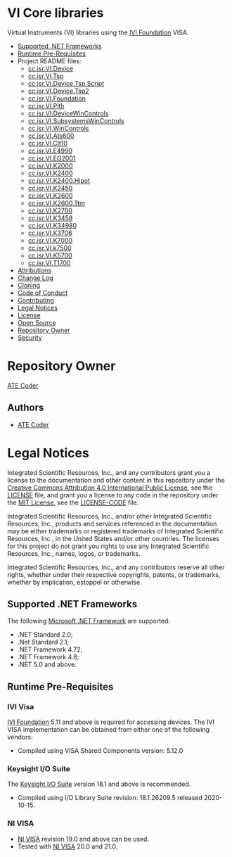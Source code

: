 # VI Core libraries

Virtual Instruments (VI) libraries using the [IVI Foundation] VISA.

* [Supported .NET Frameworks](#Supported-Dot-Net-Frameworks)
* [Runtime Pre-Requisites](#Runtime-Pre-Requisites)
* Project README files:
  * [cc.isr.VI.Device](/src/device/device/readme.md) 
  * [cc.isr.VI.Tsp](/src/device/tsp/readme.md) 
  * [cc.isr.VI.Device.Tsp.Script](/src/device/tsp.script/readme.md) 
  * [cc.isr.VI.Device.Tsp2](/src/device/tsp2/readme.md) 
  * [cc.isr.VI.Foundation](/src/resource/foundation/readme.md) 
  * [cc.isr.VI.Pith](/src/resource/pith/readme.md) 
  * [cc.isr.VI.DeviceWinControls](/src/ui/device.win.controls/readme.md) 
  * [cc.isr.VI.SubsystemsWinControls](/src/ui/subsystems.win.controls/readme.md) 
  * [cc.isr.VI.WinControls](/src/ui/win.controls/readme.md) 
  * [cc.isr.VI.Ats600](/src/vi/ats600/ats600/readme.md) 
  * [cc.isr.VI.Clt10](/src/vi/clt10/clt10/readme.md) 
  * [cc.isr.VI.E4990](/src/vi/e4990/e4990/readme.md) 
  * [cc.isr.VI.EG2001](/src/vi/eg2001/eg2001/readme.md) 
  * [cc.isr.VI.K2000](/src/vi/k2000/k2000/readme.md) 
  * [cc.isr.VI.K2400](/src/vi/k2400/k2400/readme.md) 
  * [cc.isr.VI.K2400.Hipot](/src/vi/k2400.hipot/k2400.hipot/readme.md) 
  * [cc.isr.VI.K2450](/src/vi/k2450/k2450/readme.md) 
  * [cc.isr.VI.K2600](/src/vi/k2600/k2600/readme.md) 
  * [cc.isr.VI.K2600.Ttm](/src/vi/k2600.ttm/k2600.ttm/readme.md) 
  * [cc.isr.VI.K2700](/src/vi/k2700/k2700/readme.md) 
  * [cc.isr.VI.K3458](/src/vi/k3458/k3458/readme.md) 
  * [cc.isr.VI.K34980](/src/vi/k34980/k34980/readme.md) 
  * [cc.isr.VI.K3706](/src/vi/k3706/k3706/readme.md) 
  * [cc.isr.VI.K7000](/src/vi/k7000/k7000/readme.md) 
  * [cc.isr.VI.k7500](/src/vi/k7500/k7500/readme.md) 
  * [cc.isr.VI.K5700](/src/vi/k5700/k5700/readme.md) 
  * [cc.isr.VI.T1700](/src/vi/t1700/t1700/readme.md) 
* [Attributions](Attributions.md)
* [Change Log](./CHANGELOG.md)
* [Cloning](Cloning.md)
* [Code of Conduct](code_of_conduct.md)
* [Contributing](contributing.md)
* [Legal Notices](#legal-notices)
* [License](LICENSE)
* [Open Source](Open-Source.md)
* [Repository Owner](#Repository-Owner)
* [Security](security.md)

<a name="Repository-Owner"></a>
# Repository Owner
[ATE Coder]

<a name="Authors"></a>
## Authors
* [ATE Coder]  

<a name="legal-notices"></a>
# Legal Notices

Integrated Scientific Resources, Inc., and any contributors grant you a license to the documentation and other content in this repository under the [Creative Commons Attribution 4.0 International Public License], see the [LICENSE](./LICENSE) file, and grant you a license to any code in the repository under the [MIT License], see the [LICENSE-CODE](./LICENSE-CODE) file.

Integrated Scientific Resources, Inc., and/or other Integrated Scientific Resources, Inc., products and services referenced in the documentation may be either trademarks or registered trademarks of Integrated Scientific Resources, Inc., in the United States and/or other countries. The licenses for this project do not grant you rights to use any Integrated Scientific Resources, Inc., names, logos, or trademarks.

Integrated Scientific Resources, Inc., and any contributors reserve all other rights, whether under their respective copyrights, patents, or trademarks, whether by implication, estoppel or otherwise.

[Creative Commons Attribution 4.0 International Public License]: https://creativecommons.org/licenses/by/4.0/legalcode
[MIT License]: https://opensource.org/licenses/MIT
 
[ATE Coder]: https://www.IntegratedScientificResources.com
[dn.core]: https://www.bitbucket.org/davidhary/dn.core

<a name="Supported-Dot-Net-Frameworks"></a>
## Supported .NET Frameworks

The following [Microsoft .NET Framework] are supported:
* .NET Standard 2.0;
* .Net Standard 2.1;
* .NET Framework 4.72;
* .NET Framework 4.8;
* .NET 5.0 and above.

<a name="Runtime-Pre-Requisites"></a>
## Runtime Pre-Requisites

### IVI Visa
[IVI Foundation] 5.11 and above is required for accessing devices.
The IVI VISA implementation can be obtained from either one of the following vendors: 
* Compiled using VISA Shared Components version: 5.12.0

### Keysight I/O Suite
The [Keysight I/O Suite] version 18.1 and above is recommended.
* Compiled using I/O Library Suite revision: 18.1.26209.5 released 2020-10-15.

### NI VISA 
* [NI VISA] revision 19.0 and above can be used.
* Tested with [NI VISA] 20.0 and 21.0.

[IVI Foundation]: https://www.ivifoundation.org
[IVI Foundation]: http://www.ivifoundation.org
[Keysight I/O Suite]: https://www.keysight.com/en/pd-1985909/io-libraries-suite
[NI VISA]: https://www.ni.com/en-us/support/downloads/drivers/download.ni-visa.html#346210
[Test Script Builder]: https://www.tek.com/keithley-test-script-builder
[Microsoft .NET Framework]: https://dotnet.microsoft.com/download

